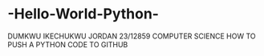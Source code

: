 # -Hello-World-Python-
DUMKWU IKECHUKWU JORDAN 23/12859
COMPUTER SCIENCE 
HOW TO PUSH A PYTHON CODE TO GITHUB

